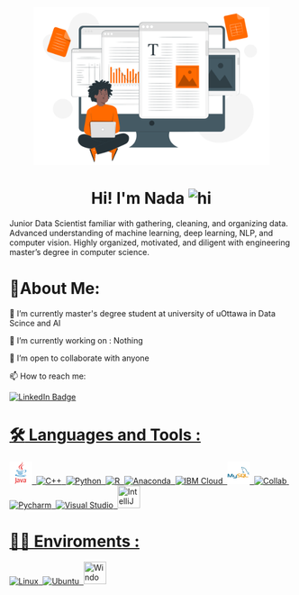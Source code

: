  <p align="center">
<img alt="GIF" src="https://raw.githubusercontent.com/gabrlcj/gabrlcj/2aa161dfb942e25ec84396721837dfccc98e08f2/Illustration.svg?raw=true" height="280" />
 <p/>
<h1 align="center"> Hi! I'm Nada <img src="https://user-images.githubusercontent.com/1303154/88677602-1635ba80-d120-11ea-84d8-d263ba5fc3c0.gif" width="28px" alt="hi"></h1>
 
 
 
Junior Data Scientist familiar with gathering, cleaning, and organizing data. Advanced understanding of machine 
learning, deep learning, NLP, and computer vision. Highly organized, motivated, and diligent with engineering 
master’s degree in computer science.



# 💫About Me:
🔭 I’m currently master's degree student at university of uOttawa in Data Scince and AI 

🌱 I’m currently working on : Nothing

👯 I’m open to collaborate with anyone

📫 How to reach me: <div id="badges">
    <a href="https://www.linkedin.com/in/nada-montasser-014b1616b">
    <img src="https://img.shields.io/badge/LinkedIn-blue?style=for-the-badge&logo=linkedin&logoColor=white" alt="LinkedIn Badge"/>
  

 # :hammer_and_wrench: Languages and Tools :
 
<div>
  <img src="https://github.com/devicons/devicon/blob/master/icons/java/java-original-wordmark.svg" title="Java" alt="Java" width="40" height="40"/>&nbsp;
  <img src="https://upload.wikimedia.org/wikipedia/commons/1/18/ISO_C%2B%2B_Logo.svg" title="C++" alt="C++" width="40" height="40"/>&nbsp;
  <img src="https://upload.wikimedia.org/wikipedia/commons/c/c3/Python-logo-notext.svg" title="Python" alt="Python" width="40" height="40"/>&nbsp;
  <img src="https://upload.wikimedia.org/wikipedia/commons/thumb/1/1b/R_logo.svg/64px-R_logo.svg.png" title="R" alt="R" width="40" height="40"
  height="40"/>&nbsp;
  <img src="https://github.com/NadaMontasser/Nada/blob/main/icons8-anaconda.svg" title="Anaconda" alt="Anaconda" width="40" height="40"/>&nbsp;
  <img src="https://www.vectorlogo.zone/logos/ibm_cloud/ibm_cloud-icon.svg" title="IBM Cloud"  alt="IBM Cloud" width="40" height="40"/>&nbsp;
  <img src="https://github.com/devicons/devicon/blob/master/icons/mysql/mysql-original-wordmark.svg" title="MySQL"  alt="MySQL" width="40" height="40"/>&nbsp;
  <img src="https://upload.wikimedia.org/wikipedia/commons/d/d0/Google_Colaboratory_SVG_Logo.svg" title="Collab" alt="Collab" width="40" height="40"/>&nbsp;
  <img src="https://upload.wikimedia.org/wikipedia/commons/1/1d/PyCharm_Icon.svg" title="Pycharm" alt="Pycharm" width="40" height="40"/>&nbsp;
  <img src="https://upload.wikimedia.org/wikipedia/commons/9/9a/Visual_Studio_Code_1.35_icon.svg" title="Visual Studio" alt="Visual Studio" width="40" height="40"/>&nbsp;
  <img src="https://upload.wikimedia.org/wikipedia/commons/9/9c/IntelliJ_IDEA_Icon.svg" title="IntelliJ" **alt="IntelliJ" width="40" height="40"/>
 
</div>
 
 
 
 
 # 👨‍💻 Enviroments :
 
<div>
  <img src="https://upload.wikimedia.org/wikipedia/commons/3/35/Tux.svg" title="Linux" alt="Linux" width="40" height="40"/>&nbsp;
  <img src="https://upload.wikimedia.org/wikipedia/commons/9/9e/UbuntuCoF.svg" title="Ubuntu" alt="Ubuntu" width="40" height="40"/>&nbsp;
  <img src="https://upload.wikimedia.org/wikipedia/commons/8/87/Windows_logo_-_2021.svg" title="Windows" **alt="Windows" width="40" height="40"/>
</div>
 
